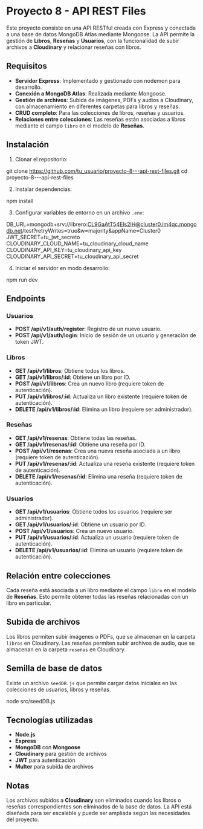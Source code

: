 # Proyecto 8 - API REST Files

Este proyecto consiste en una API RESTful creada con Express y conectada a una base de datos MongoDB Atlas mediante Mongoose. La API permite la gestión de **Libros**, **Reseñas** y **Usuarios**, con la funcionalidad de subir archivos a **Cloudinary** y relacionar reseñas con libros.

## Requisitos

- **Servidor Express**: Implementado y gestionado con nodemon para desarrollo.
- **Conexión a MongoDB Atlas**: Realizada mediante Mongoose.
- **Gestión de archivos**: Subida de imágenes, PDFs y audios a Cloudinary, con almacenamiento en diferentes carpetas para libros y reseñas.
- **CRUD completo**: Para las colecciones de libros, reseñas y usuarios.
- **Relaciones entre colecciones**: Las reseñas están asociadas a libros mediante el campo `libro` en el modelo de **Reseñas**.

## Instalación

1. Clonar el repositorio:

git clone https://github.com/tu_usuario/proyecto-8---api-rest-files.git
cd proyecto-8---api-rest-files

2. Instalar dependencias:

npm install

3. Configurar variables de entorno en un archivo `.env`:

DB_URL=mongodb+srv://librero:CL9GaAtT54EIs2lH@cluster0.lm4qc.mongodb.net/test?retryWrites=true&w=majority&appName=Cluster0
JWT_SECRET=tu_jwt_secreto
CLOUDINARY_CLOUD_NAME=tu_cloudinary_cloud_name
CLOUDINARY_API_KEY=tu_cloudinary_api_key
CLOUDINARY_API_SECRET=tu_cloudinary_api_secret

4. Iniciar el servidor en modo desarrollo:

npm run dev

## Endpoints

### Usuarios

- **POST /api/v1/auth/register**: Registro de un nuevo usuario.
- **POST /api/v1/auth/login**: Inicio de sesión de un usuario y generación de token JWT.

### Libros

- **GET /api/v1/libros**: Obtiene todos los libros.
- **GET /api/v1/libros/:id**: Obtiene un libro por ID.
- **POST /api/v1/libros**: Crea un nuevo libro (requiere token de autenticación).
- **PUT /api/v1/libros/:id**: Actualiza un libro existente (requiere token de autenticación).
- **DELETE /api/v1/libros/:id**: Elimina un libro (requiere ser administrador).

### Reseñas

- **GET /api/v1/resenas**: Obtiene todas las reseñas.
- **GET /api/v1/resenas/:id**: Obtiene una reseña por ID.
- **POST /api/v1/resenas**: Crea una nueva reseña asociada a un libro (requiere token de autenticación).
- **PUT /api/v1/resenas/:id**: Actualiza una reseña existente (requiere token de autenticación).
- **DELETE /api/v1/resenas/:id**: Elimina una reseña (requiere token de autenticación).

### Usuarios

- **GET /api/v1/usuarios**: Obtiene todos los usuarios (requiere ser administrador).
- **GET /api/v1/usuarios/:id**: Obtiene un usuario por ID.
- **POST /api/v1/usuarios**: Crea un nuevo usuario.
- **PUT /api/v1/usuarios/:id**: Actualiza un usuario (requiere token de autenticación).
- **DELETE /api/v1/usuarios/:id**: Elimina un usuario (requiere token de autenticación).

## Relación entre colecciones

Cada reseña está asociada a un libro mediante el campo `libro` en el modelo de **Reseñas**. Esto permite obtener todas las reseñas relacionadas con un libro en particular.

## Subida de archivos

Los libros permiten subir imágenes o PDFs, que se almacenan en la carpeta `libros` en Cloudinary. Las reseñas permiten subir archivos de audio, que se almacenan en la carpeta `reseñas` en Cloudinary.

## Semilla de base de datos

Existe un archivo `seedDB.js` que permite cargar datos iniciales en las colecciones de usuarios, libros y reseñas.

node src/seedDB.js

## Tecnologías utilizadas

- **Node.js**
- **Express**
- **MongoDB** con **Mongoose**
- **Cloudinary** para gestión de archivos
- **JWT** para autenticación
- **Multer** para subida de archivos

## Notas

Los archivos subidos a **Cloudinary** son eliminados cuando los libros o reseñas correspondientes son eliminados de la base de datos.
La API está diseñada para ser escalable y puede ser ampliada según las necesidades del proyecto.
